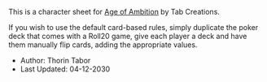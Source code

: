 This is a character sheet for [Age of Ambition](https://www.tabcreations.com/age-of-ambition/++)
by Tab Creations.

If you wish to use the default card-based rules, simply duplicate the poker deck that comes 
with a Roll20 game, give each player a deck and have them manually flip cards, adding the 
appropriate values.

* Author: Thorin Tabor
* Last Updated: 04-12-2030